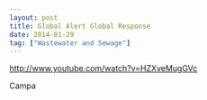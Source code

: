 ```yaml
---
layout: post
title: Global Alert Global Response
date: 2014-01-29
tag: ["Wastewater and Sewage"]
---
```


http://www.youtube.com/watch?v=HZXveMugGVc  

Campa